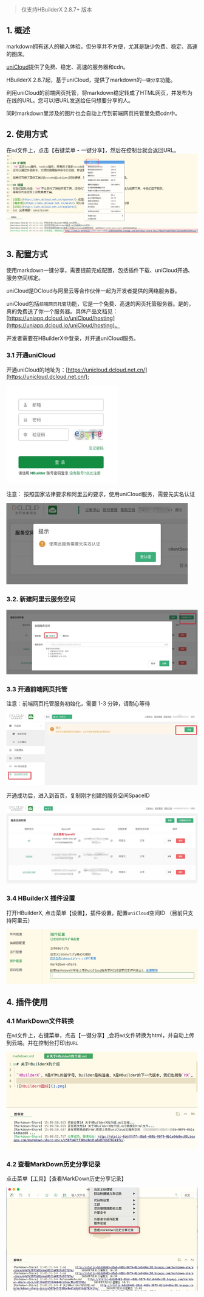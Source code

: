 > 仅支持HBuilderX 2.8.7+ 版本

## 1. 概述

markdown拥有迷人的输入体验，但分享并不方便，尤其是缺少免费、稳定、高速的图床。

[uniCloud](https://unicloud.dcloud.net.cn/)提供了免费、稳定、高速的服务器和cdn。

HBuilderX 2.8.7起，基于uniCloud，提供了markdown的`一键分享`功能。

利用uniCloud的前端网页托管，将markdown稳定转成了HTML网页，并发布为在线的URL。您可以把URL发送给任何想要分享的人。

同时markdown里涉及的图片也会自动上传到前端网页托管里免费cdn中。

## 2. 使用方式

在`md`文件上，点击【右键菜单 - 一键分享】，然后在控制台就会返回URL。
<img src="/static/snapshots/tutorial/markdown_share_1.jpeg" style="zoom:65%" />


## 3. 配置方式

使用markdown一键分享，需要提前完成配置，包括插件下载、uniCloud开通、服务空间绑定。

uniCloud是DCloud与阿里云等合作伙伴一起为开发者提供的网络服务器。

uniCloud包括`前端网页托管`功能，它是一个免费、高速的网页托管服务器。是的，真的免费送了你一个服务器。具体产品文档见：[https://uniapp.dcloud.io/uniCloud/hosting](https://uniapp.dcloud.io/uniCloud/hosting)。

开发者需要在HBuilderX中登录，并开通uniCloud服务。

### 3.1 开通uniCloud

开通uniCloud的地址为：[https://unicloud.dcloud.net.cn/](https://unicloud.dcloud.net.cn/); 

<img src="/static/snapshots/tutorial/markdown_share_2.jpeg" style="zoom:80%" />

注意： 按照国家法律要求和阿里云的要求，使用uniCloud服务，需要先实名认证

<img src="/static/snapshots/tutorial/markdown_share_3.jpeg" style="zoom:80%" />


### 3.2.  新建阿里云服务空间

<img src="/static/snapshots/tutorial/markdown_share_4.jpeg" style="zoom:65%" />

### 3.3  开通前端网页托管

注意：前端网页托管服务初始化，需要 1-3 分钟，请耐心等待

<img src="/static/snapshots/tutorial/markdown_share_5.jpeg" style="zoom:65%" />

开通成功后，进入到首页，复制刚才创建的服务空间SpaceID

<img src="/static/snapshots/tutorial/markdown_share_6.jpeg" style="zoom:65%" />

### 3.4 HBuilderX 插件设置

打开HBuilderX,  点击菜单【设置】，插件设置，配置`uniCloud`空间ID （目前只支持阿里云）

<img src="/static/snapshots/tutorial/markdown_share_7.jpeg" style="zoom:80%" />


## 4. 插件使用

### 4.1 MarkDown文件转换

在`md`文件上，右键菜单，点击【一键分享】,会将`md`文件转换为html，并自动上传到云端。并在控制台打印出`URL`

<img src="/static/snapshots/tutorial/markdown_share_8.jpeg" style="zoom:80%" />

### 4.2 查看MarkDown历史分享记录

点击菜单【工具】【查看MarkDown历史分享记录】

<img src="/static/snapshots/tutorial/markdown_share_9.jpeg" style="zoom:80%" />